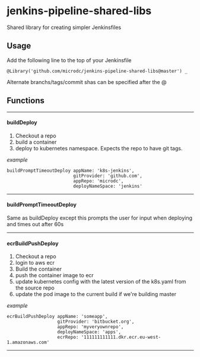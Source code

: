 # jenkins-pipeline-shared-libs
Shared library for creating simpler Jenkinsfiles

## Usage
Add the following line to the top of your Jenkinsfile

```
@Library('github.com/microdc/jenkins-pipeline-shared-libs@master') _
```

Alternate branchs/tags/commit shas can be specified after the @

## Functions
---
#### buildDeploy
1. Checkout a repo
1. build a container
1. deploy to kubernetes namespace.
Expects the repo to have git tags.

_example_
```
buildPromptTimeoutDeploy appName: 'k8s-jenkins',
                         gitProvider: 'github.com',
                         appRepo: 'microdc',
                         deployNameSpace: 'jenkins'
```
---
#### buildPromptTimeoutDeploy
Same as buildDeploy except this prompts the user for input when deploying and times out after 60s

---
#### ecrBuildPushDeploy
1. Checkout a repo
1. login to aws ecr
1. Build the container
1. push the container image to ecr
1. update kubernetes config with the latest version of the k8s.yaml from the source repo
1. update the pod image to the current build if we're building master

_example_
```
ecrBuildPushDeploy appName: 'someapp',
                   gitProvider: 'bitbucket.org',
                   appRepo: 'myveryownrepo',
                   deployNameSpace: 'apps',
                   ecrRepo: '111111111111.dkr.ecr.eu-west-1.amazonaws.com'
```
---
